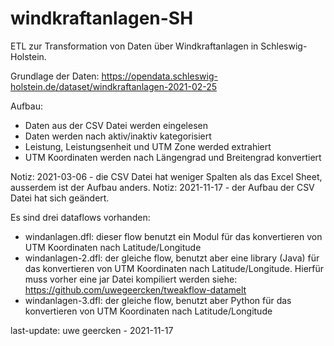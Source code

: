 # windkraftanlagen-SH

ETL zur Transformation von Daten über Windkraftanlagen in Schleswig-Holstein.

Grundlage der Daten: https://opendata.schleswig-holstein.de/dataset/windkraftanlagen-2021-02-25

Aufbau:
- Daten aus der CSV Datei werden eingelesen
- Daten werden nach aktiv/inaktiv kategorisiert
- Leistung, Leistungsenheit und UTM Zone werded extrahiert
- UTM Koordinaten werden nach Längengrad und Breitengrad konvertiert

Notiz: 2021-03-06 - die CSV Datei hat weniger Spalten als das Excel Sheet, ausserdem ist der Aufbau anders.
Notiz: 2021-11-17 - der Aufbau der CSV Datei hat sich geändert.

Es sind drei dataflows vorhanden:
- windanlagen.dfl: dieser flow benutzt ein Modul für das konvertieren von UTM Koordinaten nach Latitude/Longitude
- windanlagen-2.dfl: der gleiche flow, benutzt aber eine library (Java) für das konvertieren von UTM Koordinaten nach Latitude/Longitude. Hierfür muss vorher eine jar Datei kompiliert werden siehe: https://github.com/uwegeercken/tweakflow-datamelt
- windanlagen-3.dfl: der gleiche flow, benutzt aber Python für das konvertieren von UTM Koordinaten nach Latitude/Longitude

last-update: uwe geercken - 2021-11-17
